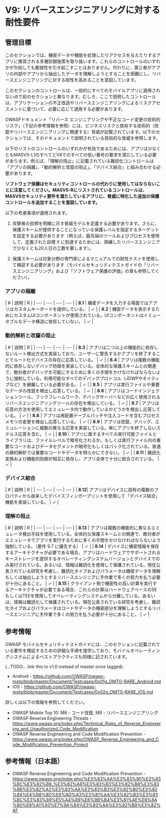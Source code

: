 # V9: リバースエンジニアリングに対する耐性要件

## 管理目標

このセクションでは、機密データや機能を処理したりアクセスを与えたりするアプリに推奨される多層防御施策を取り扱います。これらのコントロールのいずれかが欠如しても脆弱性を引き起こすことはありません。代わりに、第三者がアプリの内部やアプリから抽出したデータを理解しようとすることを困難にし、リバースエンジニアリングに対する耐性を高めることを意図しています。

このセクションのコントロールは、一般的にすべてのモバイルアプリに適用されない点で前のセクションと異なります。むしろ、ここで説明したコントロールは、アプリケーションの不正改造やリバースエンジニアリングによるリスクアセスメントに基づいて、必要に応じて適用する必要があります。

OWASPドキュメント「リバース エンジニアリングや不正なコード変更の技術的リスク」（下記の参考情報を参照）には、ビジネスリスクと依存する技術的（改竄やリバースエンジニアリングに関連する）脅威が記載されています。以下のセクションでは、そのドキュメントで説明されている技術的な脅威を参照します。

以下のリストのコントロールのいずれかが有効であるためには、アプリは少なくともMASVS-L1のすべてとV8でのすべての低い番号の要求を満たしている必要があります。例えば、「理解の阻止」に記載されている難読化コントロールは「アプリの隔離」、「動的解析と改竄の阻止」、「デバイス結合」と組み合わせる必要があります。

**ソフトウェア保護はセキュリティコントロールの代わりに使用してはならないことに注意してください。MASVS-Rにリストされているコントロールは、MASVSセキュリティ要件を満たしているアプリに、脅威に特化した追加の保護コントロールを追加することを意図しています。**

以下の考慮事項が適用されます。

1. 攻撃者の目標を明確に示す脅威モデルを定義する必要があります。さらに、保護スキームが提供することになっている保護レベルを指定するターゲットを設定する必要があります（例えば、最先端のツールおよびプロセスを使用して、定義された目標 X に到達するためには、熟練したリバースエンジニアで少なくとも20人日の工数を要します）。

2. 保護スキームは対象分野の専門家によるマニュアルでの耐性テストを使用して検証する必要があります（モバイルセキュリティテストガイドの「リバースエンジニアリング」および「ソフトウェア保護の評価」の章も参照してください）。

### アプリの隔離

| # | 説明 | R |
| --- | --- | --- | --- |
| **8.1** | 機密データを入力する場面ではアプリはカスタムキーボードを提供している。 | ✓ |
| **8.2** | 機密データを表示するためにカスタムUIコンポーネントが使用されている。UIコンポーネントはイミュータブルなデータ構造に依存していない。 | ✓ |

### 動的解析と改竄の阻止

| # | 説明 | R |
| --- | --- | --- | --- |
| **8.3** | アプリは二つ以上の機能的に依存しないルート検出方式を実装しており、ユーザーに警告するかアプリを終了することでルート化デバイスの存在に応答している。 | ✓ |
| **8.4** | アプリは複数の機能的に依存しないデバッグ防御を実装している。全体的な保護スキームとの関連で、敵対者がデバッグを可能にするために多くの手間をかけなければならないように強制している。利用可能なすべてのデバッグプロトコル（JDWPやネイティブなど）を網羅している必要がある。 | ✓ |
| **8.5** | アプリは実行ファイルや重要なデータの改竄を検出し応答している。 | ✓ |
| **8.6** | アプリはコードインジェクションツール、フックフレームワーク、デバッグサーバーなどの広く使用されるリバースエンジニアリングツールの存在を検出している。 | ✓ |
| **8.7** | アプリは任意の方法を使用してエミュレータ内で動作しているかどうかを検出し応答している。 | ✓ |
| **8.8** | アプリは再配置テーブルパッチや注入コードを含むプロセスメモリの変更を検出し応答している。 | ✓ |
| **8.9** | アプリは改竄、デバッグ、エミュレーションに複数の異なる応答を実装している。単にアプリを終了しないステルス応答を含む。 | ✓ |
| **8.10** | アプリに属するすべての実行可能ファイルとライブラリは、ファイルレベルで暗号化されるか、もしくは実行ファイル内の重要なコードおよびデータセグメントが暗号化もしくはパック化されている。普通の静的解析では重要なコードやデータを明らかにできない。 | ✓ |
| **8.11** | 難読化変換および機能的防御が相互に依存し、アプリ全体で十分に統合されている。 | ✓ |

### デバイス結合

| # | 説明 | R |
| --- | --- | --- | --- |
| **8.12**| アプリはデバイスに固有の複数のプロパティから由来したデバイスフィンガープリントを使用して「デバイス結合」機能を実装している。 | ✓ |

### 理解の阻止

| # | 説明 | R |
| --- | --- | --- | --- |
| **8.13** | アプリは複数の機能的に異なるエミュレータ検出手段を使用している。全体的な保護スキームとの関連で、敵対者がエミュレータでアプリを実行するために多くの手間をかけなければならないよう強制している。（要件 9.7 に優先する） | ✓ |
| **8.14** | デバイスに機密情報を保存するアーキテクチャが必要である場合、アプリはハードウェアでサポートされるキーストレージを提供するオペレーティングシステムバージョンとデバイスでのみ実行されている。あるいは、情報は難読化を使用して保護されている。現在公表されている研究を考慮し、難読化タイプおよびパラメータは機密データを理解もしくは抽出しようとするリバースエンジニアに手作業で多くの努力を払う必要が十分にあること。 | ✓ |
| **8.15** | クライアント側で機密性の高い計算を実行するアーキテクチャが必要である場合、これらの計算はハードウェアベースのSEもしくはTEEを使用してオペレーティングシステムから分離している。あるいは、情報は難読化して保護されている。現在公表されている研究を考慮し、難読化タイプおよびパラメータはコードやデータの機密部分を理解しようとするリバースエンジニアに手作業で多くの努力を払う必要が十分にあること。 | ✓ |


## 参考情報

OWASP モバイルセキュリティテストガイドには、このセクションに記載されている要件を検証するための詳細な手順を提供しており、モバイルオペレーティングシステムによるベストプラクティスも同様に記されています。

(...TODO... link this to v1.0 instead of master once tagged).

- Android - https://github.com/OWASP/owasp-mstg/blob/master/Document/Testcases/0x01g_OMTG-RARE_Android.md
- iOS - https://github.com/OWASP/owasp-mstg/blob/master/Document/Testcases/0x02g_OMTG-RARE_iOS.md

詳しくは以下の情報を参照してください。

- OWASP Mobile Top 10: M8 - コード改竄, M9 - リバースエンジニアリング
- OWASP Reverse Engineering Threats - https://www.owasp.org/index.php/Technical_Risks_of_Reverse_Engineering_and_Unauthorized_Code_Modification
- OWASP Reverse Engineering and Code Modification Prevention - https://www.owasp.org/index.php/OWASP_Reverse_Engineering_and_Code_Modification_Prevention_Project

## 参考情報（日本語）

- OWASP Reverse Engineering and Code Modification Prevention - https://www.owasp.org/index.php/%E3%83%AA%E3%83%90%E3%83%BC%E3%82%B9_%E3%82%A8%E3%83%B3%E3%82%B8%E3%83%8B%E3%82%A2%E3%83%AA%E3%83%B3%E3%82%B0%E3%82%84%E4%B8%8D%E6%AD%A3%E3%81%AA%E3%82%B3%E3%83%BC%E3%83%89%E5%A4%89%E6%9B%B4%E3%81%AE%E6%8A%80%E8%A1%93%E7%9A%84%E3%83%AA%E3%82%B9%E3%82%AF
